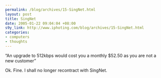 ```yaml
--- 
permalink: /blog/archives/15-SingNet.html
layout: post
title: SingNet
date: 2005-01-22 09:04:04 +08:00
s9y_link: http://www.iphoting.com/blog/archives/15-SingNet.html
categories: 
- computers
- thoughts
---
```

<p class="whiteline"><p>&#8220;An upgrade to 512kbps would cost you a monthly $52.50 as you are not a new customer&#8221;</p>
</p><p class="break"><p>Ok. Fine. I shall no longer recontract with SingNet.</p></p>
